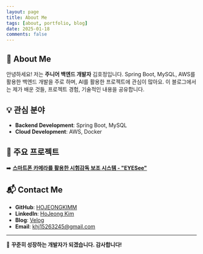 ```yaml
---
layout: page
title: About Me
tags: [about, portfolio, blog]
date: 2025-01-18
comments: false
---
```


## 👋 About Me

안녕하세요! 저는 **주니어 백엔드 개발자** 김호정입니다.
Spring Boot, MySQL, AWS를 활용한 백엔드 개발을 주로 하며, AI를 활용한 프로젝트에 관심이 많아요.
이 블로그에서는 제가 배운 것들, 프로젝트 경험, 기술적인 내용을 공유합니다.

## 💡 관심 분야
- **Backend Development**: Spring Boot, MySQL
- **Cloud Development**: AWS, Docker

## 🚀 주요 프로젝트

➡️ **[스마트폰 카메라를 활용한 시험감독 보조 시스템 - "EYESee"](https://github.com/CSID-DGU/2024-2-SCS4031-4tune-1)**

## 📬 Contact Me
- **GitHub**: [HOJEONGKIMM](https://github.com/HOJEONGKIMM)
- **LinkedIn**: [HoJeong Kim](http://www.linkedin.com/in/hojeong-kim-07600a2ba)
- **Blog**: [Velog](https://velog.io/@naninaniyoyoyoyo/posts)
- **Email**: khj15263245@gmail.com

---
🙌 **꾸준히 성장하는 개발자가 되겠습니다. 감사합니다!**
